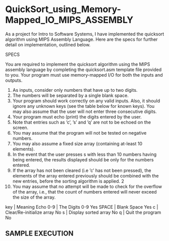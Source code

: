 # QuickSort_using_Memory-Mapped_IO_MIPS_ASSEMBLY

As a project for Intro to Software Systems, I have implemented the quicksort algorithm using MIPS Assembly Language. Here are the specs for further detail on implementation, outlined below.


SPECS

You are required to implement the quicksort algorithm using the MIPS assembly language by completing the quicksort.asm template file provided to you. Your program must use memory-mapped I/O for both the inputs and outputs.

1. As inputs, consider only numbers that have up to two digits.
2. The numbers will be separated by a single blank space.
3. Your program should work correctly on any valid inputs. Also, it should ignore any unknown keys (see the table below for known keys). You may also assume that the user will not enter three consecutive digits.
4. Your program must echo (print) the digits entered by the user.
5. Note that entries such as ’c’, ’s’ and ’q’ are not to be echoed on the screen.
6. You may assume that the program will not be tested on negative numbers.
7. You may also assume a fixed size array (containing at-least 10 elements).
8. In the event that the user presses s with less than 10 numbers having being entered, the results displayed should be only for the numbers entered.
9. If the array has not been cleared (i.e ’c’ has not been pressed), the elements of the array entered previously should be combined with the new entries, before the sorting algorithm is applied.
2
10. You may assume that no attempt will be made to check for the overflow of the array, i.e., that the count of numbers entered will never exceed the size of the array.

key   |   Meaning                     Echo
0-9   |   The Digits 0-9              Yes
SPACE |   Blank Space                 Yes
c     |   Clear/Re-initialize array    No
s     |   Display sorted array         No
q     |   Quit the program             No

SAMPLE EXECUTION
----------------

 <!--  Welcome to QuickSort
  12 3 4 67 89 <s>
  The sorted array is: 3 4 12 67 89
  99 78 <c>
  The array is re-initialized
  20 13 56 99 <s>
  The sorted array is: 13 20 56 99
  3 40 99 78 0 10 <s>
  The sorted array is: 0 3 10 13 20 40 56 78 99 99
  <q>
  <program ends>
 -->


